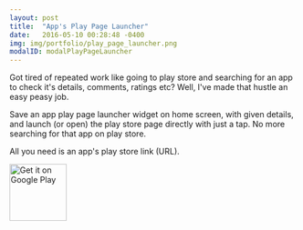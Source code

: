 ```yaml
---
layout: post
title:  "App's Play Page Launcher"
date:   2016-05-10 00:28:48 -0400
img: img/portfolio/play_page_launcher.png
modalID: modalPlayPageLauncher
---
```

Got tired of repeated work like going to play store and searching for an app to check it's details, comments, ratings etc? Well, I've made that hustle an easy peasy job.<br/>

Save an app play page launcher widget on home screen, with given details, and launch (or open) the play store page directly with just a tap. No more searching for that app on play store.<br/>

All you need is an app's play store link (URL).<br/>

<div class="col-lg-12 text-center" style="margin-top: 10px">
  <div class="fb-like" data-href="https://play.google.com/store/apps/details?id=com.shahrukhamd.playpagelauncher" data-layout="button_count" data-action="like" data-show-faces="false" data-share="false"></div>
</div>

<div class="col-lg-12 text-center" style="margin: 10px">
  <div class="g-plusone" data-href="https://play.google.com/store/apps/details?id=com.shahrukhamd.playpagelauncher"></div>
</div>


<div class="row">
  <div class="col-lg-12 text-center">
    <a href='https://play.google.com/store/apps/details?id=com.shahrukhamd.playpagelauncher&utm_source=global_co&utm_medium=prtnr&utm_content=Mar2515&utm_campaign=PartBadge&pcampaignid=MKT-Other-global-all-co-prtnr-py-PartBadge-Mar2515-1' target='_blank'><img alt='Get it on Google Play' src='https://play.google.com/intl/en_us/badges/images/generic/en_badge_web_generic.png' height='100' /></a>
  </div>
</div>
